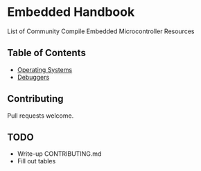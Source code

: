 # Embedded Handbook

List of Community Compile Embedded Microcontroller Resources

## Table of Contents

* [Operating Systems](os.md)
* [Debuggers](debug.md)

## Contributing

Pull requests welcome.

## TODO

* Write-up CONTRIBUTING.md
* Fill out tables
